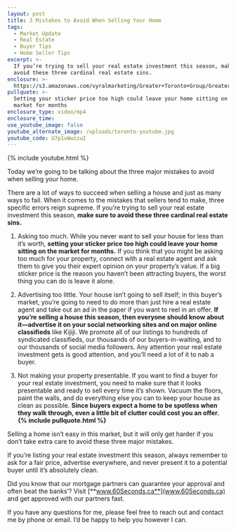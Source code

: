 ```yaml
---
layout: post
title: 3 Mistakes to Avoid When Selling Your Home
tags:
  - Market Update
  - Real Estate
  - Buyer Tips
  - Home Seller Tips
excerpt: >-
  If you’re trying to sell your real estate investment this season, make sure to
  avoid these three cardinal real estate sins.
enclosure: >-
  https://s3.amazonaws.com/vyralmarketing/Greater+Toronto+Group/Greater+Toronto+Group-+3+Mistakes+to+Avoid+When+Selling+Your+Home.mp4
pullquote: >-
  Setting your sticker price too high could leave your home sitting on the
  market for months
enclosure_type: video/mp4
enclosure_time:
use_youtube_image: false
youtube_alternate_image: /uploads/toronto-youtube.jpg
youtube_code: U7p1xWwzzuI
---
```



{% include youtube.html %}

Today we’re going to be talking about the three major mistakes to avoid when selling your home.

There are a lot of ways to succeed when selling a house and just as many ways to fail. When it comes to the mistakes that sellers tend to make, three specific errors reign supreme. If you’re trying to sell your real estate investment this season, **make sure to avoid these three cardinal real estate sins.**

1. Asking too much. While you never want to sell your house for less than it’s worth, **setting your sticker price too high could leave your home sitting on the market for months.** If you think that you might be asking too much for your property, connect with a real estate agent and ask them to give you their expert opinion on your property’s value. If a big sticker price is the reason you haven’t been attracting buyers, the worst thing you can do is leave it alone.

2. Advertising too little. Your house isn’t going to sell itself; in this buyer’s market, you’re going to need to do more than just hire a real estate agent and take out an ad in the paper if you want to reel in an offer. **If you’re selling a house this season, then everyone should know about it—advertise it on your social networking sites and on major online classifieds** like Kijiji. We promote all of our listings to hundreds of syndicated classifieds, our thousands of our buyers-in-waiting, and to our thousands of social media followers. Any attention your real estate investment gets is good attention, and you’ll need a lot of it to nab a buyer.

3. Not making your property presentable. If you want to find a buyer for your real estate investment, you need to make sure that it looks presentable and ready to sell every time it’s shown. Vacuum the floors, paint the walls, and do everything else you can to keep your house as clean as possible. **Since buyers expect a home to be spotless when they walk through, even a little bit of clutter could cost you an offer. {% include pullquote.html %}**

Selling a home isn’t easy in this market, but it will only get harder if you don’t take extra care to avoid these three major mistakes.

If you’re listing your real estate investment this season, always remember to ask for a fair price, advertise everywhere, and never present it to a potential buyer until it’s absolutely clean.

Did you know that our mortgage partners can guarantee your approval and often beat the banks’? Visit [**www.60Seconds.ca**](www.60Seconds.ca) and get approved with our partners fast.

If you have any questions for me, please feel free to reach out and contact me by phone or email. I’d be happy to help you however I can.